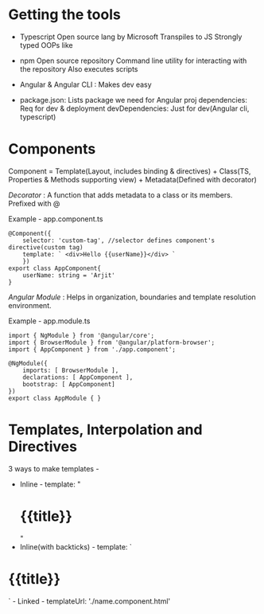 # Getting the tools

- Typescript
Open source lang by Microsoft
Transpiles to JS
Strongly typed
OOPs like

- npm
Open source repository
Command line utility for interacting with the repository
Also executes scripts

- Angular & Angular CLI : Makes dev easy

- package.json: Lists package we need for Angular proj
dependencies: Req for dev & deployment
devDependencies: Just for dev(Angular cli, typescript)

# Components

Component = Template(Layout, includes binding & directives) + Class(TS, Properties & Methods supporting view) + Metadata(Defined with decorator)

_Decorator_ : A function that adds metadata to a class or its members. Prefixed with @

Example - app.component.ts
```
@Component({
    selector: 'custom-tag', //selector defines component's directive(custom tag)
    template: ` <div>Hello {{userName}}</div> `
    })
export class AppComponent{
    userName: string = 'Arjit'
}
```

_Angular Module_ : Helps in organization, boundaries and template resolution environment.

Example - app.module.ts
```
import { NgModule } from '@angular/core';
import { BrowserModule } from '@angular/platform-browser';
import { AppComponent } from './app.component';

@NgModule({
    imports: [ BrowserModule ],
    declarations: [ AppComponent ],
    bootstrap: [ AppComponent]
})
export class AppModule { }
```

# Templates, Interpolation and Directives

3 ways to make templates - 
- Inline - template: "<h1>{{title}}</h1>"
- Inline(with backticks) - template: `
<h1>{{title}}</h1>
`
- Linked - templateUrl: './name.component.html'